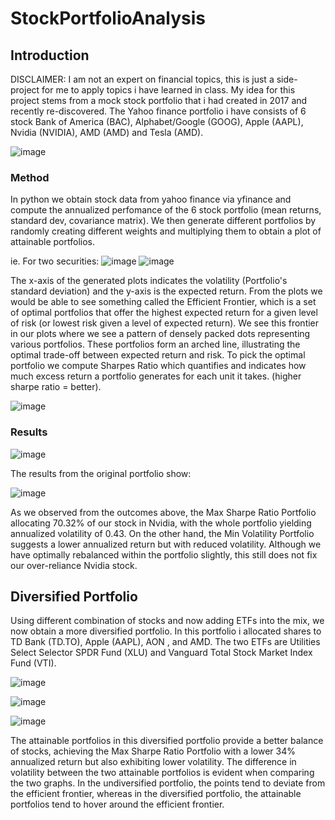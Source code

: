 # StockPortfolioAnalysis

## Introduction
DISCLAIMER: I am not an expert on financial topics, this is just a side-project for me to apply topics i have learned in class.
My idea for this project stems from a mock stock portfolio that i had created in 2017 and recently re-discovered. The Yahoo finance portfolio i have consists of 6 stock Bank of America (BAC), Alphabet/Google (GOOG), Apple (AAPL), Nvidia (NVIDIA), AMD (AMD) and Tesla (AMD). 


![image](https://github.com/amboym/StockPortfolioAnalysis/assets/162647158/ee4ebf4d-43c1-47b8-a565-11696c1eac28)

### Method

In python we obtain stock data from yahoo finance via yfinance and compute the annualized perfomance of the 6 stock portfolio (mean returns, standard dev, covariance matrix). We then generate different portfolios by randomly creating different weights and multiplying them to obtain a plot of attainable portfolios. 

ie. For two securities:
![image](https://github.com/amboym/StockPortfolioAnalysis/assets/162647158/7009c76a-4041-4ef1-8a89-5dc4729b55c2)
![image](https://github.com/amboym/StockPortfolioAnalysis/assets/162647158/b1b26989-f392-4d90-a443-dbe5b776a058)

The x-axis of the generated plots indicates the volatility (Portfolio's standard deviation) and the y-axis is the expected return. From the plots we would be able to see something called the Efficient Frontier, which is a set of optimal portfolios that offer the highest expected return for a given level of risk (or lowest risk given a level of expected return). We see this frontier in our plots where we see a pattern of densely packed dots representing various portfolios. These portfolios form an arched line, illustrating the optimal trade-off between expected return and risk. To pick the optimal portfolio we compute Sharpes Ratio which quantifies and indicates how much excess return a portfolio generates for each unit it takes. (higher sharpe ratio = better).

![image](https://github.com/amboym/StockPortfolioAnalysis/assets/162647158/2e39b215-a86e-42e5-94d3-a1437a8c0f85)

### Results

![image](https://github.com/amboym/StockPortfolioAnalysis/assets/162647158/4033d379-2922-428f-85f3-536cefe5163a)

The results from the original portfolio show:


![image](https://github.com/amboym/StockPortfolioAnalysis/assets/162647158/1994804f-6b99-4a24-be85-8868d7eb0d38)


As we observed from the outcomes above, the Max Sharpe Ratio Portfolio allocating  70.32% of our stock in Nvidia, with the whole portfolio yielding annualized volatility of 0.43. On the other hand, the Min Volatility Portfolio suggests a lower annualized return but with reduced volatility. Although we have optimally rebalanced within the portfolio slightly, this still does not fix our over-reliance Nvidia stock.

## Diversified Portfolio 

Using different combination of stocks and now adding ETFs into the mix, we now obtain a more diversified portfolio. In this portfolio i allocated shares to TD Bank (TD.TO), Apple (AAPL), AON , and AMD. The two ETFs are Utilities Select Selector SPDR Fund (XLU) and Vanguard Total Stock Market Index Fund (VTI).

![image](https://github.com/amboym/StockPortfolioAnalysis/assets/162647158/02d06579-e1a0-44f2-9246-99924c01d291)


![image](https://github.com/amboym/StockPortfolioAnalysis/assets/162647158/c4213c41-e0c3-4832-99b0-ad722dbb2a39)

![image](https://github.com/amboym/StockPortfolioAnalysis/assets/162647158/cf1e4caa-b05b-46ea-8956-3b06d15d1ced)


The attainable portfolios in this diversified portfolio provide a better balance of stocks, achieving the Max Sharpe Ratio Portfolio with a lower 34% annualized return but also exhibiting lower volatility. The difference in volatility between the two attainable portfolios is evident when comparing the two graphs. In the undiversified portfolio, the points tend to deviate from the efficient frontier, whereas in the diversified portfolio, the attainable portfolios tend to hover around the efficient frontier.
